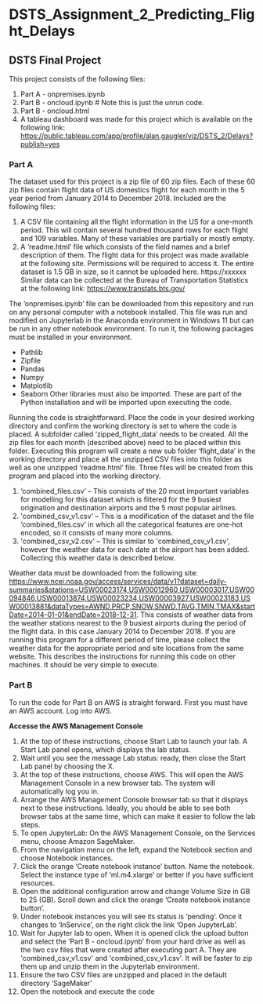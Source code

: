# DSTS_Assignment_2_Predicting_Flight_Delays

## DSTS Final Project

This project consists of the following files:
1. Part A - onpremises.ipynb
2. Part B - oncloud.ipynb # Note this is just the unrun code.
3. Part B - oncloud.html
4. A tableau dashboard was made for this project which is available on the following link: https://public.tableau.com/app/profile/alan.gaugler/viz/DSTS_2/Delays?publish=yes

### Part A

The dataset used for this project is a zip file of 60 zip files. Each of these 60 zip files contain flight data of US domestics flight for each month in the 5 year period from January 2014 to December 2018. Included are the following files:
1. A CSV file containing all the flight information in the US for a one-month period. This will contain several hundred thousand rows for each flight and 109 variables. Many of these variables are partially or mostly empty.
2. A ‘readme.html’ file which consists of the field names and a brief description of them.
The flight data for this project was made available at the following site. Permissions will be required to access it. The entire dataset is 1.5 GB in size, so it cannot be uploaded here.
https://xxxxxx
Similar data can be collected at the Bureau of Transportation Statistics at the following link:
https://www.transtats.bts.gov/

The ‘onpremises.ipynb’ file can be downloaded from this repository and run on any personal computer with a notebook installed. This file was run and modified on Jupyterlab in the Anaconda environment in Windows 11 but can be run in any other notebook environment.
To run it, the following packages must be installed in your environment.
* Pathlib
* Zipfile
* Pandas
* Numpy
* Matplotlib
* Seaborn
Other libraries must also be imported. These are part of the Python installation and will be imported upon executing the code.

Running the code is straightforward.
Place the code in your desired working directory and confirm the working directory is set to where the code is placed. 
A subfolder called ‘zipped_flight_data’ needs to be created. 
All the zip files for each month (described above) need to be placed within this folder. 
Executing this program will create a new sub folder ‘flight_data’ in the working directory and place all the unzipped CSV files into this folder as well as one unzipped ‘readme.html’ file. 
Three files will be created from this program and placed into the working directory.
1. ‘combined_files.csv’ – This consists of the 20 most important variables for modelling for this dataset which is filtered for the 9 busiest origination and destination airports and the 5 most popular airlines.
2. 'combined_csv_v1.csv' – This is a modification of the dataset and the file ‘combined_files.csv’ in which all the categorical features are one-hot encoded, so it consists of many more columns. 
3. 'combined_csv_v2.csv' – This is similar to 'combined_csv_v1.csv', however the weather data for each date at the airport has been added. Collecting this weather data is described below.

Weather data must be downloaded from the following site:
https://www.ncei.noaa.gov/access/services/data/v1?dataset=daily-summaries&stations=USW00023174,USW00012960,USW00003017,USW00094846,USW00013874,USW00023234,USW00003927,USW00023183,USW00013881&dataTypes=AWND,PRCP,SNOW,SNWD,TAVG,TMIN,TMAX&startDate=2014-01-01&endDate=2018-12-31.
This consists of weather data from the weather stations nearest to the 9 busiest airports during the period of the flight data. In this case January 2014 to December 2018. If you are running this program for a different period of time, please collect the weather data for the appropriate period and site locations from the same website.
This describes the instructions for running this code on other machines. It should be very simple to execute.
 
### Part B

To run the code for Part B on AWS is straight forward.
First you must have an AWS account.
Log into AWS. 

**Accesse the AWS Management Console**  
1.	At the top of these instructions, choose Start Lab to launch your lab. A Start Lab panel opens, which displays the lab status.
2.	Wait until you see the message Lab status: ready, then close the Start Lab panel by choosing the X.
3.	At the top of these instructions, choose AWS. This will open the AWS Management Console in a new browser tab. The system will automatically log you in.
4.	Arrange the AWS Management Console browser tab so that it displays next to these instructions. Ideally, you should be able to see both browser tabs at the same time, which can make it easier to follow the lab steps.
5.	To open JupyterLab: On the AWS Management Console, on the Services menu, choose Amazon SageMaker.
6.	From the navigation menu on the left, expand the Notebook section and choose Notebook instances.
7.	Click the orange ‘Create notebook instance’ button. Name the notebook. Select the instance type of ‘ml.m4.xlarge’ or better if you have sufficient resources.
8.	Open the additional configuration arrow and change Volume Size in GB to 25 (GB). Scroll down and click the orange ‘Create notebook instance button’.
9.	Under notebook instances you will see its status is ‘pending’. Once it changes to ‘InService’, on the right click the link ‘Open JupyterLab’.
10.	Wait for Jupyter lab to open. When it is opened click the upload button and select the ‘Part B - oncloud.ipynb’ from your hard drive as well as the two csv files that were created after executing part A. They are 'combined_csv_v1.csv' and 'combined_csv_v1.csv'. It will be faster to zip them up and unzip them in the Jupyterlab environment.
11.	Ensure the two CSV files are unzipped and placed in the default directory ‘SageMaker’
12.	Open the notebook and execute the code
